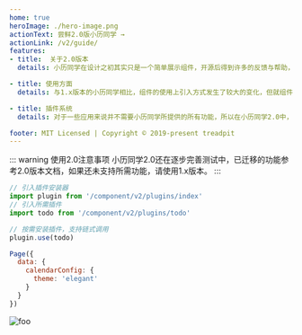 ```yaml
---
home: true
heroImage: ./hero-image.png
actionText: 尝鲜2.0版小历同学 →
actionLink: /v2/guide/
features:
- title:  关于2.0版本
  details: 小历同学在设计之初其实只是一个简单展示组件，开源后得到许多的反馈与帮助，在不断完善功能的同时，也因最初的设计而愈发臃肿，开发复杂，故在综合考虑后对组件做了重构。

- title: 使用方面
  details: 与1.x版本的小历同学相比，组件的使用上引入方式发生了较大的变化，但就组件方法的调用上区别不大。对于新项目建议采用2.0。

- title: 插件系统
  details: 对于一些应用来说并不需要小历同学所提供的所有功能，所以在小历同学2.0中，支持按需引入，如设置代办todo、农历信息solarLunar、指定日期可选或禁用selectable等。

footer: MIT Licensed | Copyright © 2019-present treadpit
---
```


::: warning 使用2.0注意事项
小历同学2.0还在逐步完善测试中，已迁移的功能参考2.0版本文档，如果还未支持所需功能，请使用1.x版本。
:::

``` js {7-10}
// 引入插件安装器
import plugin from '/component/v2/plugins/index'
// 引入所需插件
import todo from '/component/v2/plugins/todo'

// 按需安装插件，支持链式调用
plugin.use(todo)

Page({
  data: {
    calendarConfig: {
      theme: 'elegant'
    }
  }
})

```

<img :src="$withBase('./calendar-example.png')" alt="foo">